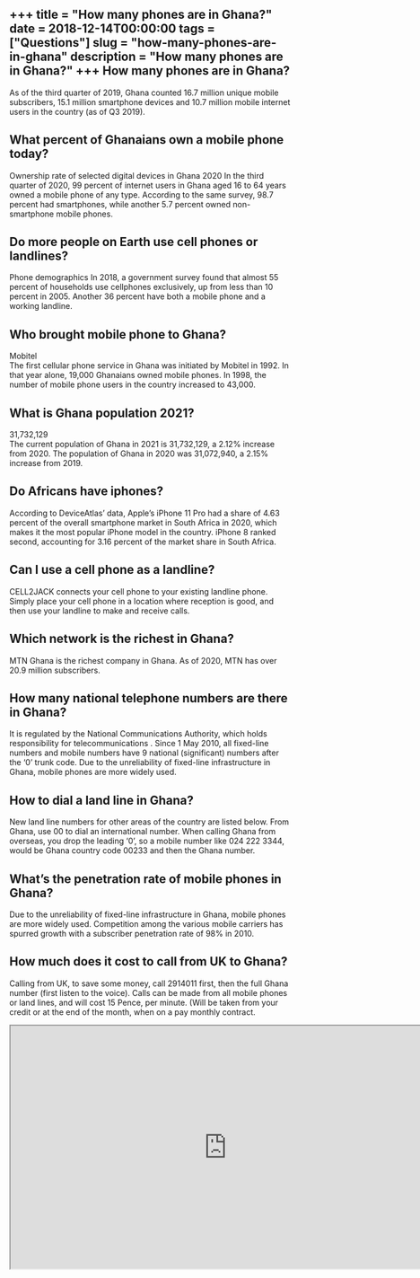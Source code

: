 +++
title = "How many phones are in Ghana?"
date = 2018-12-14T00:00:00
tags = ["Questions"]
slug = "how-many-phones-are-in-ghana"
description = "How many phones are in Ghana?"
+++
How many phones are in Ghana?
-----------------------------

As of the third quarter of 2019, Ghana counted 16.7 million unique mobile subscribers, 15.1 million smartphone devices and 10.7 million mobile internet users in the country (as of Q3 2019).

What percent of Ghanaians own a mobile phone today?
---------------------------------------------------

Ownership rate of selected digital devices in Ghana 2020 In the third quarter of 2020, 99 percent of internet users in Ghana aged 16 to 64 years owned a mobile phone of any type. According to the same survey, 98.7 percent had smartphones, while another 5.7 percent owned non-smartphone mobile phones.

Do more people on Earth use cell phones or landlines?
-----------------------------------------------------

Phone demographics In 2018, a government survey found that almost 55 percent of households use cellphones exclusively, up from less than 10 percent in 2005. Another 36 percent have both a mobile phone and a working landline.

Who brought mobile phone to Ghana?
----------------------------------

Mobitel  
The first cellular phone service in Ghana was initiated by Mobitel in 1992. In that year alone, 19,000 Ghanaians owned mobile phones. In 1998, the number of mobile phone users in the country increased to 43,000.

What is Ghana population 2021?
------------------------------

31,732,129  
The current population of Ghana in 2021 is 31,732,129, a 2.12% increase from 2020. The population of Ghana in 2020 was 31,072,940, a 2.15% increase from 2019.

Do Africans have iphones?
-------------------------

According to DeviceAtlas’ data, Apple’s iPhone 11 Pro had a share of 4.63 percent of the overall smartphone market in South Africa in 2020, which makes it the most popular iPhone model in the country. iPhone 8 ranked second, accounting for 3.16 percent of the market share in South Africa.

Can I use a cell phone as a landline?
-------------------------------------

CELL2JACK connects your cell phone to your existing landline phone. Simply place your cell phone in a location where reception is good, and then use your landline to make and receive calls.

Which network is the richest in Ghana?
--------------------------------------

MTN Ghana is the richest company in Ghana. As of 2020, MTN has over 20.9 million subscribers.

How many national telephone numbers are there in Ghana?
-------------------------------------------------------

It is regulated by the National Communications Authority, which holds responsibility for telecommunications . Since 1 May 2010, all fixed-line numbers and mobile numbers have 9 national (significant) numbers after the ‘0’ trunk code. Due to the unreliability of fixed-line infrastructure in Ghana, mobile phones are more widely used.

How to dial a land line in Ghana?
---------------------------------

New land line numbers for other areas of the country are listed below. From Ghana, use 00 to dial an international number. When calling Ghana from overseas, you drop the leading ‘0’, so a mobile number like 024 222 3344, would be Ghana country code 00233 and then the Ghana number.

What’s the penetration rate of mobile phones in Ghana?
------------------------------------------------------

Due to the unreliability of fixed-line infrastructure in Ghana, mobile phones are more widely used. Competition among the various mobile carriers has spurred growth with a subscriber penetration rate of 98% in 2010.

How much does it cost to call from UK to Ghana?
-----------------------------------------------

Calling from UK, to save some money, call 2914011 first, then the full Ghana number (first listen to the voice). Calls can be made from all mobile phones or land lines, and will cost 15 Pence, per minute. (Will be taken from your credit or at the end of the month, when on a pay monthly contract.

<iframe allow="accelerometer; autoplay; clipboard-write; encrypted-media; gyroscope; picture-in-picture" allowfullscreen="" class="__youtube_prefs__  epyt-is-override  no-lazyload" data-no-lazy="1" data-origheight="433" data-origwidth="770" data-skipgform_ajax_framebjll="" height="433" id="_ytid_76612" loading="lazy" src="https://www.youtube.com/embed/6MWrnEPlDDo?enablejsapi=1&autoplay=0&cc_load_policy=0&cc_lang_pref=&iv_load_policy=1&loop=0&modestbranding=0&rel=1&fs=1&playsinline=0&autohide=2&theme=dark&color=red&controls=1&" title="YouTube player" width="770"></iframe>